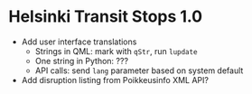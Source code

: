 Helsinki Transit Stops 1.0
==========================

 * Add user interface translations
   - Strings in QML: mark with `qStr`, run `lupdate`
   - One string in Python: ???
   - API calls: send `lang` parameter based on system default
 * Add disruption listing from Poikkeusinfo XML API?
